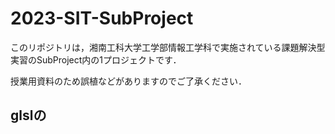 # 2023-SIT-SubProject
 
このリポジトリは，湘南工科大学工学部情報工学科で実施されている課題解決型実習のSubProject内の1プロジェクトです．

授業用資料のため誤植などがありますのでご了承ください．

## glslの